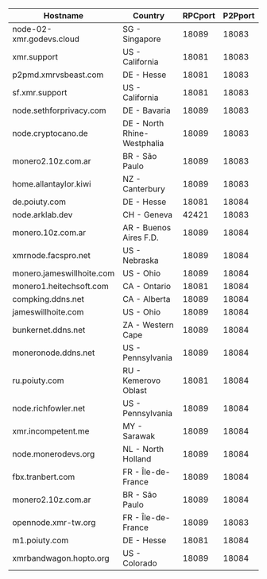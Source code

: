 Hostname | Country | RPCport | P2Pport
--- | --- | --- | ---
node-02-xmr.godevs.cloud | SG - Singapore | 18089 | 18083
xmr.support | US - California | 18081 | 18083
p2pmd.xmrvsbeast.com | DE - Hesse | 18081 | 18083
sf.xmr.support | US - California | 18081 | 18083
node.sethforprivacy.com | DE - Bavaria | 18089 | 18083
node.cryptocano.de | DE - North Rhine-Westphalia | 18089 | 18083
monero2.10z.com.ar | BR - São Paulo | 18089 | 18083
home.allantaylor.kiwi | NZ - Canterbury | 18089 | 18083
de.poiuty.com | DE - Hesse | 18081 | 18084
node.arklab.dev | CH - Geneva | 42421 | 18083
monero.10z.com.ar | AR - Buenos Aires F.D. | 18089 | 18084
xmrnode.facspro.net | US - Nebraska | 18089 | 18084
monero.jameswillhoite.com | US - Ohio | 18089 | 18084
monero1.heitechsoft.com | CA - Ontario | 18081 | 18084
compking.ddns.net | CA - Alberta | 18089 | 18084
jameswillhoite.com | US - Ohio | 18089 | 18084
bunkernet.ddns.net | ZA - Western Cape | 18089 | 18084
moneronode.ddns.net | US - Pennsylvania | 18089 | 18084
ru.poiuty.com | RU - Kemerovo Oblast | 18081 | 18084
node.richfowler.net | US - Pennsylvania | 18089 | 18084
xmr.incompetent.me | MY - Sarawak | 18089 | 18084
node.monerodevs.org | NL - North Holland | 18089 | 18084
fbx.tranbert.com | FR - Île-de-France | 18089 | 18084
monero2.10z.com.ar | BR - São Paulo | 18089 | 18084
opennode.xmr-tw.org | FR - Île-de-France | 18089 | 18083
m1.poiuty.com | DE - Hesse | 18081 | 18084
xmrbandwagon.hopto.org | US - Colorado | 18089 | 18084
